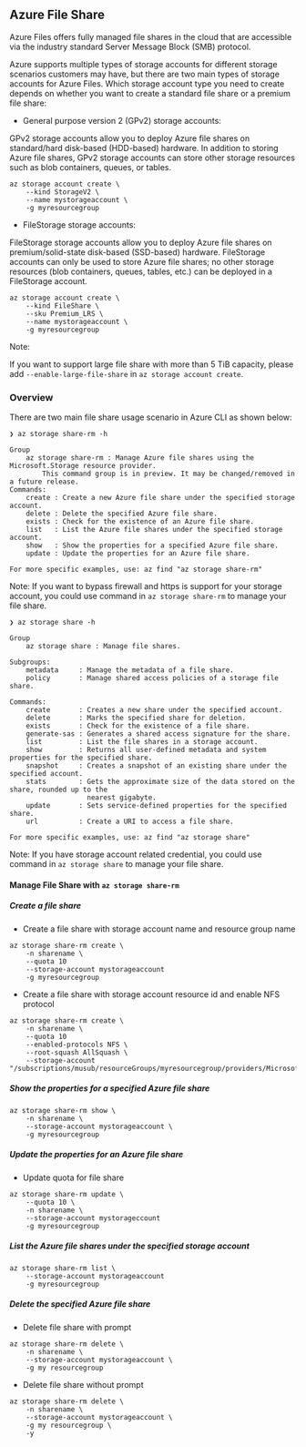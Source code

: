 ## Azure File Share

Azure Files offers fully managed file shares in the cloud that are accessible via the industry standard Server Message 
Block (SMB) protocol. 

Azure supports multiple types of storage accounts for different storage scenarios customers may have, but there are 
two main types of storage accounts for Azure Files. Which storage account type you need to create depends on whether 
you want to create a standard file share or a premium file share:

- General purpose version 2 (GPv2) storage accounts: 

GPv2 storage accounts allow you to deploy Azure file shares on standard/hard disk-based (HDD-based) hardware. In addition to storing Azure file shares, GPv2 storage accounts can store other storage resources such as blob containers, queues, or tables.

```
az storage account create \
    --kind StorageV2 \
    --name mystorageaccount \
    -g myresourcegroup
```

- FileStorage storage accounts: 

FileStorage storage accounts allow you to deploy Azure file shares on premium/solid-state disk-based (SSD-based) hardware. FileStorage accounts can only be used to store Azure file shares; no other storage resources (blob containers, queues, tables, etc.) can be deployed in a FileStorage account.

```
az storage account create \
    --kind FileShare \
    --sku Premium_LRS \
    --name mystorageaccount \
    -g myresourcegroup
```

Note:

If you want to support large file share with more than 5 TiB capacity, please add `--enable-large-file-share` in `az storage account create`.

### Overview
There are two main file share usage scenario in Azure CLI as shown below:

```
❯ az storage share-rm -h

Group
    az storage share-rm : Manage Azure file shares using the Microsoft.Storage resource provider.
        This command group is in preview. It may be changed/removed in a future release.
Commands:
    create : Create a new Azure file share under the specified storage account.
    delete : Delete the specified Azure file share.
    exists : Check for the existence of an Azure file share.
    list   : List the Azure file shares under the specified storage account.
    show   : Show the properties for a specified Azure file share.
    update : Update the properties for an Azure file share.

For more specific examples, use: az find "az storage share-rm"
```
Note:
If you want to bypass firewall and https is support for your storage account, you could use command in `az storage share-rm` to manage your file share.


```
❯ az storage share -h

Group
    az storage share : Manage file shares.

Subgroups:
    metadata     : Manage the metadata of a file share.
    policy       : Manage shared access policies of a storage file share.

Commands:
    create       : Creates a new share under the specified account.
    delete       : Marks the specified share for deletion.
    exists       : Check for the existence of a file share.
    generate-sas : Generates a shared access signature for the share.
    list         : List the file shares in a storage account.
    show         : Returns all user-defined metadata and system properties for the specified share.
    snapshot     : Creates a snapshot of an existing share under the specified account.
    stats        : Gets the approximate size of the data stored on the share, rounded up to the
                   nearest gigabyte.
    update       : Sets service-defined properties for the specified share.
    url          : Create a URI to access a file share.

For more specific examples, use: az find "az storage share"
```
Note:
If you have storage account related credential, you could use command in `az storage share` to manage your file share.

#### Manage File Share with `az storage share-rm`
##### Create a file share
- Create a file share with storage account name and resource group name
```
az storage share-rm create \
    -n sharename \
    --quota 10
    --storage-account mystorageaccount
    -g myresourcegroup
```

- Create a file share with storage account resource id and enable NFS protocol
```
az storage share-rm create \
    -n sharename \
    --quota 10
    --enabled-protocols NFS \
    --root-squash AllSquash \
    --storage-account "/subscriptions/musub/resourceGroups/myresourcegroup/providers/Microsoft.Storage/storageAccounts/mystorageccount"
```

##### Show the properties for a specified Azure file share
```
az storage share-rm show \
    -n sharename \
    --storage-account mystorageaccount \
    -g myresourcegroup
```

##### Update the properties for an Azure file share
- Update quota for file share

```
az storage share-rm update \
    --quota 10 \
    -n sharename \
    --storage-account mystorageccount 
    -g myresourcegroup 
```

#####  List the Azure file shares under the specified storage account
```
az storage share-rm list \
    --storage-account mystorageaccount
    -g myresourcegroup
```

##### Delete the specified Azure file share
- Delete file share with prompt

```
az storage share-rm delete \
    -n sharename \
    --storage-account mystorageaccount \
    -g my resourcegroup
```

- Delete file share without prompt

```
az storage share-rm delete \
    -n sharename \
    --storage-account mystorageaccount \
    -g my resourcegroup \
    -y
```
